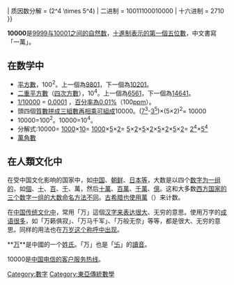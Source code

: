 </math> | 质因数分解 = \(2^4 \times 5^4\) | 二进制 = 10011100010000 | 十六进制 =
2710 }}

**10000**是[9999与](../Page/9999.md "wikilink")[10001之间的](https://zh.wikipedia.org/wiki/10001 "wikilink")[自然数](../Page/自然数.md "wikilink")，[十進制表示的第一個](https://zh.wikipedia.org/wiki/十進制 "wikilink")[五位數](https://zh.wikipedia.org/wiki/五位數 "wikilink")，中文書寫「一萬」。

## 在数学中

  - [平方數](https://zh.wikipedia.org/wiki/平方數 "wikilink")，100<sup>2</sup>。上一個為[9801](https://zh.wikipedia.org/wiki/9801 "wikilink")，下一個為[10201](https://zh.wikipedia.org/wiki/10201 "wikilink")。
  - [二重平方數](https://zh.wikipedia.org/wiki/二重平方數 "wikilink")（[四次方數](https://zh.wikipedia.org/wiki/四次方數 "wikilink")），10<sup>4</sup>。上一個為[6561](https://zh.wikipedia.org/wiki/6561 "wikilink")，下一個為[14641](https://zh.wikipedia.org/wiki/14641 "wikilink")。
  - [1/10000](https://zh.wikipedia.org/wiki/0.0001 "wikilink") =
    [0.0001](https://zh.wikipedia.org/wiki/0.0001 "wikilink")
    ，[百分率為](../Page/百分比.md "wikilink")[0.01%](https://zh.wikipedia.org/wiki/0.01% "wikilink")（100[ppm](https://zh.wikipedia.org/wiki/百萬分率 "wikilink")）。
  - 頭四個[質數拼成三組數再相乘可組成](../Page/素数.md "wikilink")10000。([7<sup>3</sup>](https://zh.wikipedia.org/wiki/343 "wikilink")-[3<sup>5</sup>](https://zh.wikipedia.org/wiki/243 "wikilink"))×(5×2)<sup>2</sup>=
    10000
  - 10000=100<sup>2</sup>。10000=10<sup>4</sup>。
  - 分解式:10000=
    [1000](../Page/1000.md "wikilink")×[10](../Page/10.md "wikilink")=
    [1000](../Page/1000.md "wikilink")×[5](../Page/5.md "wikilink")×[2](../Page/2.md "wikilink")=
    [5](../Page/5.md "wikilink")×[2](../Page/2.md "wikilink")×[5](../Page/5.md "wikilink")×[2](../Page/2.md "wikilink")×[5](../Page/5.md "wikilink")×[2](../Page/2.md "wikilink")×[5](../Page/5.md "wikilink")×[2](../Page/2.md "wikilink")=
    [2<sup>4</sup>](https://zh.wikipedia.org/wiki/16 "wikilink")×[5<sup>4</sup>](https://zh.wikipedia.org/wiki/625 "wikilink")
  - [萬角數](https://zh.wikipedia.org/wiki/萬角數 "wikilink")

## 在人類文化中

在受中国文化影响的国家中，如[中国](https://zh.wikipedia.org/wiki/中国 "wikilink")、[朝鲜](https://zh.wikipedia.org/wiki/朝鲜 "wikilink")、[日本等](../Page/日本.md "wikilink")，大数是以四个[数字为一组的](https://zh.wikipedia.org/wiki/数字 "wikilink")，如[個](https://zh.wikipedia.org/wiki/個 "wikilink")、[十](https://zh.wikipedia.org/wiki/十 "wikilink")、[百](https://zh.wikipedia.org/wiki/百 "wikilink")、[千](https://zh.wikipedia.org/wiki/千 "wikilink")、萬，然后[十萬](https://zh.wikipedia.org/wiki/十萬 "wikilink")、[百萬](https://zh.wikipedia.org/wiki/百萬 "wikilink")、[千萬](https://zh.wikipedia.org/wiki/千萬 "wikilink")、[億](../Page/億.md "wikilink")。这和大多数[西方国家的三个数字一组的大数命名方法不同](https://zh.wikipedia.org/wiki/西方国家 "wikilink")。[古希腊也使用](../Page/古希腊.md "wikilink")[萬](https://zh.wikipedia.org/wiki/萬 "wikilink")（）来计数。

在[中国传统文化中](https://zh.wikipedia.org/wiki/中国传统文化 "wikilink")，常用「万」這個[汉字来表达很大](../Page/汉字.md "wikilink")、无穷的意思。使用万字的[成语很多](../Page/成语.md "wikilink")，如「万籁俱寂」、「万马千军」、「万般无奈」等等，都是很大、无穷的意思。同样的用法也在[万岁这个称呼中出现](https://zh.wikipedia.org/wiki/万岁 "wikilink")。

**[万](https://zh.wikipedia.org/wiki/万姓 "wikilink")**是中國的一个[姓氏](../Page/姓氏.md "wikilink")。「万」也是「[卐](https://zh.wikipedia.org/wiki/卐 "wikilink")」的[讀音](https://zh.wikipedia.org/wiki/讀音 "wikilink")。

10000是[中国电信的](https://zh.wikipedia.org/wiki/中国电信 "wikilink")[客户服务热线](https://zh.wikipedia.org/wiki/客户服务 "wikilink")。

[Category:數字](https://zh.wikipedia.org/wiki/Category:數字 "wikilink")
[Category:東亞傳統數學](https://zh.wikipedia.org/wiki/Category:東亞傳統數學 "wikilink")